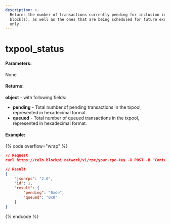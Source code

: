 ```yaml
---
description: >-
  Returns the number of transactions currently pending for inclusion in the next
  block(s), as well as the ones that are being scheduled for future execution
  only.
---
```


# txpool\_status

#### **Parameters:**

None

#### Returns:

**object** - with following fields:

* **pending** - Total number of pending transactions in the txpool, represented in hexadecimal format.
* **queued** - Total number of queued transactions in the txpool, represented in hexadecimal format.

#### Example:

{% code overflow="wrap" %}
```json
// Request
curl https://celo.blockpi.network/v1/rpc/your-rpc-key -X POST -H "Content-Type: application/json" --data '{"jsonrpc":"2.0","method":"txpool_status","params":[],"id":1}'

// Result
{
    "jsonrpc": "2.0",
    "id": 1,
    "result": {
        "pending": "0xde",
        "queued": "0x0"
    }
}
```
{% endcode %}
